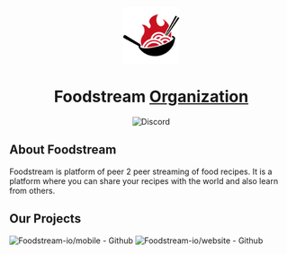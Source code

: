 <div align="center">

<a href="www.foodstream.live">
    <img src="./logo_foodstream.png" alt="Foodstream" title="Foodstream" width="100"/>
</a>

# Foodstream [Organization](#)

![Discord](https://img.shields.io/discord/1343865419995418687)

</div>

## About Foodstream

Foodstream is platform of peer 2 peer streaming of food recipes. It is a platform where you can share your recipes with the world and also learn from others.

## Our Projects

![Foodstream-io/mobile - Github](https://github.com/Foodstream-io/mobile)
![Foodstream-io/website - Github](https://github.com/Foodstream-io/website)